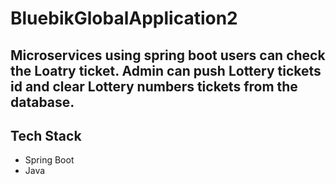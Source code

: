 # BluebikGlobalApplication2

## Microservices using spring boot users can check the Loatry ticket. Admin can push Lottery tickets id and clear Lottery numbers tickets from the database.

## Tech Stack

- Spring Boot
- Java
